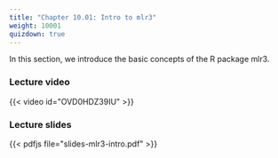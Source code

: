 ```yaml
---
title: "Chapter 10.01: Intro to mlr3"
weight: 10001
quizdown: true
---
```

In this section, we introduce the basic concepts of the R package mlr3.

<!--more-->

### Lecture video

{{< video id="OVD0HDZ39IU" >}}

### Lecture slides

{{< pdfjs file="slides-mlr3-intro.pdf" >}}
